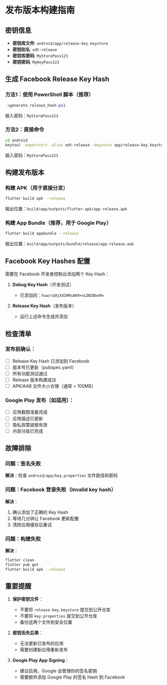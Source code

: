 # 发布版本构建指南

## 密钥信息
- **密钥库文件**: `android/app/release-key.keystore`
- **密钥别名**: `odt-release`
- **密钥库密码**: `MyStorePass123`
- **密钥密码**: `MyKeyPass123`

## 生成 Facebook Release Key Hash

### 方法1：使用 PowerShell 脚本（推荐）
```powershell
.\generate_release_hash.ps1
```
输入密码：`MyStorePass123`

### 方法2：直接命令
```bash
cd android
keytool -exportcert -alias odt-release -keystore app/release-key.keystore | openssl sha1 -binary | openssl base64
```
输入密码：`MyStorePass123`

## 构建发布版本

### 构建 APK（用于直接分发）
```bash
flutter build apk --release
```
输出位置：`build/app/outputs/flutter-apk/app-release.apk`

### 构建 App Bundle（推荐，用于 Google Play）
```bash
flutter build appbundle --release
```
输出位置：`build/app/outputs/bundle/release/app-release.aab`

## Facebook Key Hashes 配置

需要在 Facebook 开发者控制台添加两个 Key Hash：

1. **Debug Key Hash**（开发测试）
   - 已添加的：`huw/cUAjXXIHRsAKR+nLDB3BhxM=`

2. **Release Key Hash**（发布版本）
   - 运行上述命令生成并添加

## 检查清单

### 发布前确认：
- [ ] Release Key Hash 已添加到 Facebook
- [ ] 版本号已更新（pubspec.yaml）
- [ ] 所有功能测试通过
- [ ] Release 版本构建成功
- [ ] APK/AAB 文件大小合理（通常 < 100MB）

### Google Play 发布（如适用）：
- [ ] 应用截图准备完成
- [ ] 应用描述已更新
- [ ] 隐私政策链接有效
- [ ] 内容分级已完成

## 故障排除

### 问题：签名失败
**解决**：检查 `android/app/key.properties` 文件路径和密码

### 问题：Facebook 登录失败（Invalid key hash）
**解决**：
1. 确认添加了正确的 Key Hash
2. 等待几分钟让 Facebook 更新配置
3. 清除应用缓存后重试

### 问题：构建失败
**解决**：
```bash
flutter clean
flutter pub get
flutter build apk --release
```

## 重要提醒

1. **保护密钥文件**：
   - 不要将 `release-key.keystore` 提交到公开仓库
   - 不要将 `key.properties` 提交到公开仓库
   - 备份这两个文件到安全位置

2. **密钥丢失后果**：
   - 无法更新已发布的应用
   - 需要创建新应用重新发布

3. **Google Play App Signing**：
   - 建议启用，Google 会管理你的签名密钥
   - 需要额外添加 Google Play 的签名 Hash 到 Facebook